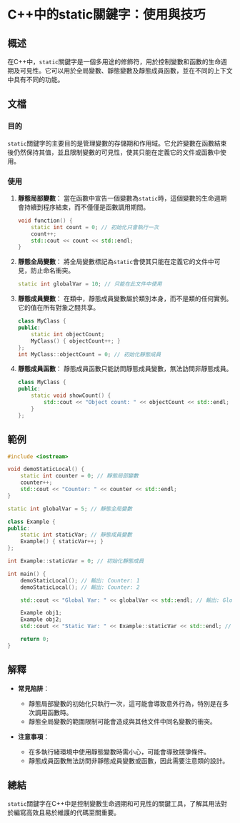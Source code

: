<!--
Meta Description: # C++中的static關鍵字：使用與技巧 ## 概述 在C++中，`static`關鍵字是一個多用途的修飾符，用於控制變數和函數的生命週期及可見性。它可以用於全局變數、靜態變數及靜態成員函數，並在不同的上下文中具有不同的功能。 ## 文檔 ### 目的 `static`關鍵字的主要目的是管理變數...
Meta Keywords: static, std, int, counter, example
-->

# C++中的static關鍵字：使用與技巧

## 概述
在C++中，`static`關鍵字是一個多用途的修飾符，用於控制變數和函數的生命週期及可見性。它可以用於全局變數、靜態變數及靜態成員函數，並在不同的上下文中具有不同的功能。

## 文檔
### 目的
`static`關鍵字的主要目的是管理變數的存儲期和作用域。它允許變數在函數結束後仍然保持其值，並且限制變數的可見性，使其只能在定義它的文件或函數中使用。

### 使用
1. **靜態局部變數**：
   當在函數中宣告一個變數為`static`時，這個變數的生命週期會持續到程序結束，而不僅僅是函數調用期間。
   ```cpp
   void function() {
       static int count = 0; // 初始化只會執行一次
       count++;
       std::cout << count << std::endl;
   }
   ```

2. **靜態全局變數**：
   將全局變數標記為`static`會使其只能在定義它的文件中可見，防止命名衝突。
   ```cpp
   static int globalVar = 10; // 只能在此文件中使用
   ```

3. **靜態成員變數**：
   在類中，靜態成員變數屬於類別本身，而不是類的任何實例。它的值在所有對象之間共享。
   ```cpp
   class MyClass {
   public:
       static int objectCount;
       MyClass() { objectCount++; }
   };
   int MyClass::objectCount = 0; // 初始化靜態成員
   ```

4. **靜態成員函數**：
   靜態成員函數只能訪問靜態成員變數，無法訪問非靜態成員。
   ```cpp
   class MyClass {
   public:
       static void showCount() {
           std::cout << "Object count: " << objectCount << std::endl;
       }
   };
   ```

## 範例
```cpp
#include <iostream>

void demoStaticLocal() {
    static int counter = 0; // 靜態局部變數
    counter++;
    std::cout << "Counter: " << counter << std::endl;
}

static int globalVar = 5; // 靜態全局變數

class Example {
public:
    static int staticVar; // 靜態成員變數
    Example() { staticVar++; }
};

int Example::staticVar = 0; // 初始化靜態成員

int main() {
    demoStaticLocal(); // 輸出: Counter: 1
    demoStaticLocal(); // 輸出: Counter: 2

    std::cout << "Global Var: " << globalVar << std::endl; // 輸出: Global Var: 5

    Example obj1;
    Example obj2;
    std::cout << "Static Var: " << Example::staticVar << std::endl; // 輸出: Static Var: 2

    return 0;
}
```

## 解釋
- **常見陷阱**：
  - 靜態局部變數的初始化只執行一次，這可能會導致意外行為，特別是在多次調用函數時。
  - 靜態全局變數的範圍限制可能會造成與其他文件中同名變數的衝突。
  
- **注意事項**：
  - 在多執行緒環境中使用靜態變數時需小心，可能會導致競爭條件。
  - 靜態成員函數無法訪問非靜態成員變數或函數，因此需要注意類的設計。

## 總結
`static`關鍵字在C++中是控制變數生命週期和可見性的關鍵工具，了解其用法對於編寫高效且易於維護的代碼至關重要。